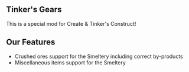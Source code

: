 ## Tinker's Gears
This is a special mod for Create & Tinker's Construct!

## Our Features
- Crushed ores support for the Smeltery including correct by-products
- Miscellaneous items support for the Smeltery
